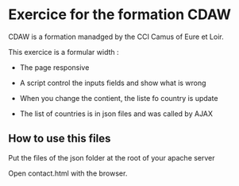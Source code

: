 # Exercice for the formation CDAW

CDAW is a formation manadged by the CCI Camus of Eure et Loir.

This exercice is a formular width :

* The page responsive

* A script control the inputs fields and show what is wrong

* When you change the contient, the liste fo country is update

* The list of countries is in json files and was called by AJAX

## How to use this files

Put the files of the json folder at the root of your apache server

Open contact.html with the browser.

